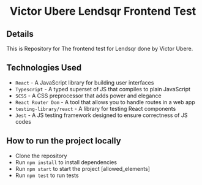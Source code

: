 
<!-- header -->
<h1 align="center" allowed_elements>
     Victor Ubere Lendsqr Frontend Test
</h1>

<!-- endheader -->

## Details

This is Repository for The frontend test for Lendsqr done by Victor Ubere.

## Technologies Used <br/>

- `React` - A JavaScript library for building user interfaces <br/>
- `Typescript` - A typed superset of JS that compiles to plain JavaScript <br/>
- `SCSS` - A CSS preprocessor that adds power and elegance <br/>
- `React Router Dom` - A tool that allows you to handle routes in a web app <br/>
- `testing-library/react` - A library for testing React components <br/>
- `Jest` - A JS testing framework designed to ensure correctness of JS codes <br/>

## How to run the project locally <br/>

- Clone the repository<br/>
- Run `npm install` to install dependencies <br/>
- Run `npm start` to start the project [allowed_elements]<br/>
- Run `npm test` to run tests<br/>
